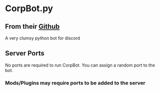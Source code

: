 # CorpBot.py

## From their [Github](https://github.com/corpnewt/CorpBot.py)

A very clumsy python bot for discord

## Server Ports

No ports are required to run CorpBot. You can assign a random port to the bot.

### Mods/Plugins may require ports to be added to the server
